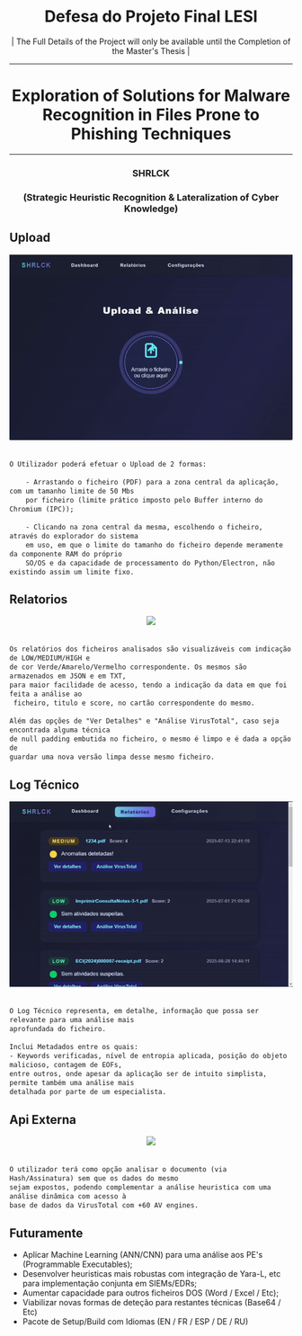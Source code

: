 # <h1 align="center"><b> Defesa do Projeto Final LESI </b></h1>
<p align="center">| The Full Details of the Project will only be available until the Completion of the Master's Thesis |</p>

---

<h1 align="center">Exploration of Solutions for Malware Recognition in Files Prone to Phishing Techniques</h1>

---

<h3 align="center">SHRLCK</h4>
<h3 align="center">(Strategic Heuristic Recognition & Lateralization of Cyber Knowledge) </h4>

##
## Upload

<div align="center">
  <img src = "Images/1-upload.gif">
</div>

<br>

```
O Utilizador poderá efetuar o Upload de 2 formas:
       
    - Arrastando o ficheiro (PDF) para a zona central da aplicação, com um tamanho limite de 50 Mbs 
    por ficheiro (limite prático imposto pelo Buffer interno do Chromium (IPC));
       
    - Clicando na zona central da mesma, escolhendo o ficheiro, através do explorador do sistema
    em uso, em que o limite do tamanho do ficheiro depende meramente da componente RAM do próprio
    SO/OS e da capacidade de processamento do Python/Electron, não existindo assim um limite fixo.
```

##
## Relatorios

<div align="center">
  <img src = "Images/2-relatorios.gif">
</div>

<br>

```
Os relatórios dos ficheiros analisados são visualizáveis com indicação de LOW/MEDIUM/HIGH e 
de cor Verde/Amarelo/Vermelho correspondente. Os mesmos são armazenados em JSON e em TXT, 
para maior facilidade de acesso, tendo a indicação da data em que foi feita a análise ao 
 ficheiro, titulo e score, no cartão correspondente do mesmo.
        
Além das opções de "Ver Detalhes" e "Análise VirusTotal", caso seja encontrada alguma técnica 
de null padding embutida no ficheiro, o mesmo é limpo e é dada a opção de 
guardar uma nova versão limpa desse mesmo ficheiro.
```

##
## Log Técnico

<div align="center">
  <img src = "Images/3-logtecnico.gif">
</div>

<br>

```
O Log Técnico representa, em detalhe, informação que possa ser relevante para uma análise mais 
aprofundada do ficheiro.

Inclui Metadados entre os quais:
- Keywords verificadas, nível de entropia aplicada, posição do objeto malicioso, contagem de EOFs,
entre outros, onde apesar da aplicação ser de intuito simplista, permite também uma análise mais
detalhada por parte de um especialista.
```

##
## Api Externa

<div align="center">
  <img src = "Images/4-vt.gif">
</div>

<br>

```
O utilizador terá como opção analisar o documento (via Hash/Assinatura) sem que os dados do mesmo 
sejam expostos, podendo complementar a análise heuristica com uma análise dinâmica com acesso à 
base de dados da VirusTotal com +60 AV engines. 
```

##
## Futuramente

- Aplicar Machine Learning (ANN/CNN) para uma análise aos PE's (Programmable Executables);
- Desenvolver heuristicas mais robustas com integração de Yara-L, etc para implementação conjunta em SIEMs/EDRs;
- Aumentar capacidade para outros ficheiros DOS (Word / Excel / Etc);
- Viabilizar novas formas de deteção para restantes técnicas (Base64 / Etc)
- Pacote de Setup/Build com Idiomas (EN / FR / ESP / DE / RU)
